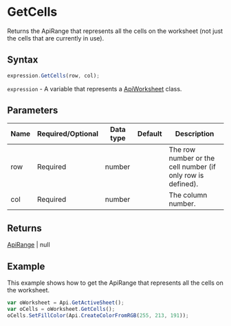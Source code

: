 # GetCells

Returns the ApiRange that represents all the cells on the worksheet (not just the cells that are currently in use).

## Syntax

```javascript
expression.GetCells(row, col);
```

`expression` - A variable that represents a [ApiWorksheet](../ApiWorksheet.md) class.

## Parameters

| **Name** | **Required/Optional** | **Data type** | **Default** | **Description** |
| ------------- | ------------- | ------------- | ------------- | ------------- |
| row | Required | number |  | The row number or the cell number (if only row is defined). |
| col | Required | number |  | The column number. |

## Returns

[ApiRange](../../ApiRange/ApiRange.md) | null

## Example

This example shows how to get the ApiRange that represents all the cells on the worksheet.

```javascript
var oWorksheet = Api.GetActiveSheet();
var oCells = oWorksheet.GetCells();
oCells.SetFillColor(Api.CreateColorFromRGB(255, 213, 191));
```

